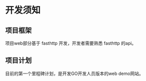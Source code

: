 # 开发须知

## 项目框架

项目web部分基于 fasthttp 开发，开发者需要熟悉 fasthttp 的api。

## 项目计划

目前的第一个里程碑计划，是开发GO开发人员版本的web demo网站。